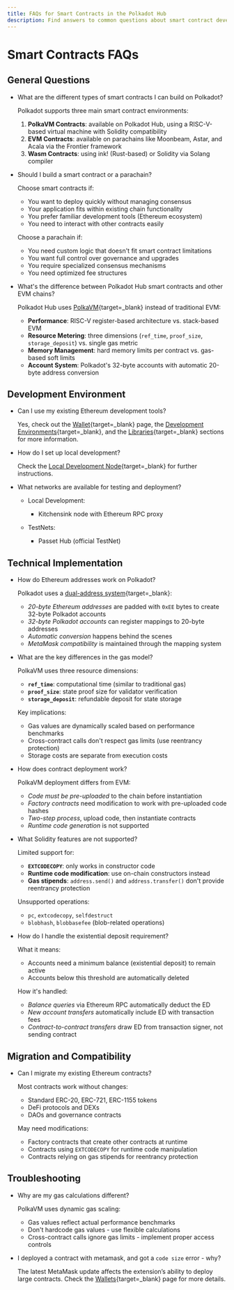 ```yaml
---
title: FAQs for Smart Contracts in the Polkadot Hub
description: Find answers to common questions about smart contract development, deployment, and compatibility in the Polkadot Hub ecosystem.
---
```


# Smart Contracts FAQs

## General Questions

- What are the different types of smart contracts I can build on Polkadot?

    Polkadot supports three main smart contract environments:

    1. **PolkaVM Contracts**: available on Polkadot Hub, using a RISC-V-based virtual machine with Solidity compatibility
    2. **EVM Contracts**: available on parachains like Moonbeam, Astar, and Acala via the Frontier framework
    3. **Wasm Contracts**: using ink! (Rust-based) or Solidity via Solang compiler

- Should I build a smart contract or a parachain?

    Choose smart contracts if:

    - You want to deploy quickly without managing consensus
    - Your application fits within existing chain functionality
    - You prefer familiar development tools (Ethereum ecosystem)
    - You need to interact with other contracts easily

    Choose a parachain if:

    - You need custom logic that doesn't fit smart contract limitations
    - You want full control over governance and upgrades
    - You require specialized consensus mechanisms
    - You need optimized fee structures

- What's the difference between Polkadot Hub smart contracts and other EVM chains?

    Polkadot Hub uses [PolkaVM](/polkadot-protocol/smart-contract-basics/polkavm-design){target=\_blank} instead of traditional EVM:

    - **Performance**: RISC-V register-based architecture vs. stack-based EVM
    - **Resource Metering**: three dimensions (`ref_time`, `proof_size`, `storage_deposit`) vs. single gas metric
    - **Memory Management**: hard memory limits per contract vs. gas-based soft limits
    - **Account System**: Polkadot's 32-byte accounts with automatic 20-byte address conversion

## Development Environment

- Can I use my existing Ethereum development tools?

    Yes, check out the [Wallet](/develop/smart-contracts/wallets){target=\_blank} page, the [Development Environments](/develop/smart-contracts/dev-environments/){target=\_blank}, and the [Libraries](/develop/smart-contracts/libraries/){target=\_blank} sections for more information.

- How do I set up local development?

    Check the [Local Development Node](/develop/smart-contracts/local-development-node){target=\_blank} for further instructions.

- What networks are available for testing and deployment?

    - Local Development:
    
        - Kitchensink node with Ethereum RPC proxy

    - TestNets:

        - Passet Hub (official TestNet)


## Technical Implementation

- How do Ethereum addresses work on Polkadot?

    Polkadot uses a [dual-address system](/polkadot-protocol/smart-contract-basics/evm-vs-polkavm#account-management-comparison){target=\_blank}:

    - *20-byte Ethereum addresses* are padded with `0xEE` bytes to create 32-byte Polkadot accounts
    - *32-byte Polkadot accounts* can register mappings to 20-byte addresses
    - *Automatic conversion* happens behind the scenes
    - *MetaMask compatibility* is maintained through the mapping system

- What are the key differences in the gas model?

    PolkaVM uses three resource dimensions:

    - **`ref_time`**: computational time (similar to traditional gas)
    - **`proof_size`**: state proof size for validator verification  
    - **`storage_deposit`**: refundable deposit for state storage

    Key implications:

    - Gas values are dynamically scaled based on performance benchmarks
    - Cross-contract calls don't respect gas limits (use reentrancy protection)
    - Storage costs are separate from execution costs

- How does contract deployment work?

    PolkaVM deployment differs from EVM:

    - *Code must be pre-uploaded* to the chain before instantiation
    - *Factory contracts* need modification to work with pre-uploaded code hashes
    - *Two-step process*, upload code, then instantiate contracts
    - *Runtime code generation* is not supported

- What Solidity features are not supported?

    Limited support for:
    
    - **`EXTCODECOPY`**: only works in constructor code
    - **Runtime code modification**: use on-chain constructors instead
    - **Gas stipends**: `address.send()` and `address.transfer()` don't provide reentrancy protection

    Unsupported operations:

    - `pc`, `extcodecopy`, `selfdestruct`
    - `blobhash`, `blobbasefee` (blob-related operations)

- How do I handle the existential deposit requirement?

    What it means:

    - Accounts need a minimum balance (existential deposit) to remain active
    - Accounts below this threshold are automatically deleted

    How it's handled:

    - *Balance queries* via Ethereum RPC automatically deduct the ED
    - *New account transfers* automatically include ED with transaction fees
    - *Contract-to-contract transfers* draw ED from transaction signer, not sending contract

## Migration and Compatibility

- Can I migrate my existing Ethereum contracts?

    Most contracts work without changes:

    - Standard ERC-20, ERC-721, ERC-1155 tokens
    - DeFi protocols and DEXs
    - DAOs and governance contracts

    May need modifications:

    - Factory contracts that create other contracts at runtime
    - Contracts using `EXTCODECOPY` for runtime code manipulation
    - Contracts relying on gas stipends for reentrancy protection

## Troubleshooting

- Why are my gas calculations different?

    PolkaVM uses dynamic gas scaling:

    - Gas values reflect actual performance benchmarks
    - Don't hardcode gas values - use flexible calculations
    - Cross-contract calls ignore gas limits - implement proper access controls

- I deployed a contract with metamask, and got a `code size` error - why?

    The latest MetaMask update affects the extension’s ability to deploy large contracts. Check the [Wallets](/develop/smart-contracts/wallets){target=\_blank} page for more details.

